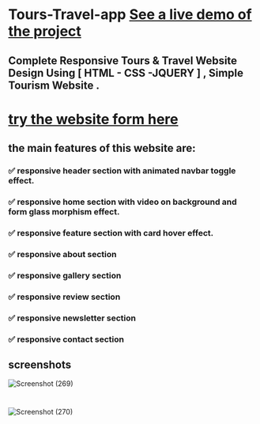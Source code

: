
# Tours-Travel-app [See a live demo of the project](https://ahmed-roshdy-1.github.io/Tours-Travel-app/)

## Complete Responsive Tours &amp; Travel Website Design Using [ HTML - CSS -JQUERY ] , Simple Tourism Website .
# [try the website form here](Index.html)

## the main features of this website are:

### ✅ responsive header section with animated navbar toggle effect.

### ✅ responsive home section with video on background and form glass morphism effect.

### ✅ responsive feature section with card hover effect.

### ✅ responsive about section

### ✅ responsive gallery section

### ✅ responsive review section

### ✅ responsive newsletter section

### ✅ responsive contact section



## screenshots

![Screenshot (269)](https://user-images.githubusercontent.com/65695097/115304313-1a4db080-a165-11eb-833f-952564a60f13.png)

#
![Screenshot (270)](https://user-images.githubusercontent.com/65695097/115330630-c2c73900-a194-11eb-9de3-2bd348103011.png)
